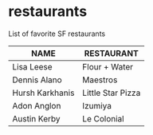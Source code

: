 # restaurants
List of favorite SF restaurants

 NAME | RESTAURANT 
---|---
Lisa Leese | Flour + Water
Dennis Alano | Maestros
Hursh Karkhanis | Little Star Pizza
Adon Anglon | Izumiya
Austin Kerby | Le Colonial
